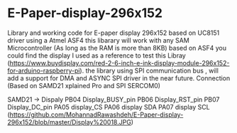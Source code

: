 # E-Paper-display-296x152
Library and working code for E-paper display 296x152 based on UC8151 driver using a Atmel ASF4
this libarary will work with any SAM Microcontroller (As long as the RAM is more than 8KB) based on ASF4
you could find the display I used as a reference to test this Libray (https://www.buydisplay.com/red-2-6-inch-e-ink-display-module-296x152-for-arduino-raspberry-pi).
the library using SPI communication bus , will add a support for DMA and ASYNC SPI driver in the near future.
Connection (Based on SAMD21 xplained Pro and SPI SERCOM0)

  SAMD21		->		Dispaly
	PB04			    	Display_BUSY_pin
	PB06			    	Display_RST_pin
	PB07			    	Display_DC_pin
	PA05			    	display_CS
	PA06			    	display SDA
	PA07			    	display SCL
(https://github.com/MohannadRawashdeh/E-Paper-display-296x152/blob/master/Display%20018.JPG)
